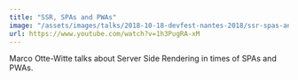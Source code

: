 ```yaml
---
title: "SSR, SPAs and PWAs"
image: "/assets/images/talks/2018-10-18-devfest-nantes-2018/ssr-spas-and-pwas.png"
url: https://www.youtube.com/watch?v=1h3PugRA-xM
---
```


Marco Otte-Witte talks about Server Side Rendering in times of SPAs and PWAs.